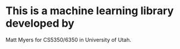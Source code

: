 # This is a machine learning library developed by 
Matt Myers for
CS5350/6350 in University of Utah.
